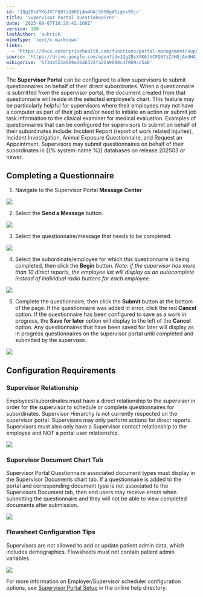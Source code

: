 ```yaml
---
id: '1QgZBsXYK6JVCFQ87zZ4HDjAm4HAj505DgW1ighx9Xjc'
title: 'Supervisor Portal Questionnaires'
date: '2025-08-07T18:28:42.108Z'
version: 100
lastAuthor: 'auhrick'
mimeType: 'text/x-markdown'
links:
  - 'https://docs.enterprisehealth.com/functions/portal-management/supervisor-portal-setup/'
source: 'https://drive.google.com/open?id=1QgZBsXYK6JVCFQ87zZ4HDjAm4HAj505DgW1ighx9Xjc'
wikigdrive: '6734a553a9b9ad6d6322fa22a9088c47069cc5a0'
---
```

The **Supervisor Portal** can be configured to allow supervisors to submit questionnaires on behalf of their direct subordinates. When a questionnaire is submitted from the supervisor portal, the document created from that questionnaire will reside in the selected employee's chart. This feature may be particularly helpful for supervisors where their employees may not have a computer as part of their job and/or need to initiate an action or submit job task information to the clinical examiner for medical evaluation. Examples of questionnaires that can be configured for supervisors to submit on behalf of their subordinates include: Incident Report (report of work related injuries), Incident Investigation, Animal Exposure Questionnaire, and Request an Appointment. Supervisors may submit questionnaires on behalf of their subordinates in {{% system-name %}} databases on release 202503 or newer.

## Completing a Questionnaire

1. Navigate to the Supervisor Portal <strong>Message Center</strong>

![](../supervisor-portal-questionnaires.assets/237baffc363cecd4559e53df051b0600.png)

2. Select the <strong>Send a Message</strong> button.

![](../supervisor-portal-questionnaires.assets/7db8b1a96695de21da85f089d0a95182.png)

3. Select the questionnaire/message that needs to be completed.

![](../supervisor-portal-questionnaires.assets/f8bc2c0fef74161b1142eb2f3db85724.png)

4. Select the subordinate/employee for which this questionnaire is being completed, then click the <strong>Begin</strong> button. <em>Note: if the supervisor has more than 10 direct reports, the employee list will display as an autocomplete instead of individual radio buttons for each employee</em>.

![](../supervisor-portal-questionnaires.assets/b5e5779a48b0c810e66a98100731dd75.png)

5. Complete the questionnaire, then click the <strong>Submit</strong> button at the bottom of the page. If the questionnaire was added in error, click the red <strong>Cancel</strong> option. If the questionnaire has been configured to save as a work in progress, the <strong>Save for later</strong> option will display to the left of the <strong>Cancel</strong> option. Any questionnaires that have been saved for later will display as in progress questionnaires on the supervisor portal until completed and submitted by the supervisor.

![](../supervisor-portal-questionnaires.assets/1e0070b4ec4b969d07f3882d50fdb479.png)

## Configuration Requirements

### Supervisor Relationship

Employees/subordinates must have a direct relationship to the supervisor in order for the supervisor to schedule or complete questionnaires for subordinates. Supervisor Hierarchy is not currently respected on the supervisor portal. Supervisors may only perform actions for direct reports. Supervisors must also only have a Supervisor contact relationship to the employee and NOT a portal user relationship.

![](../supervisor-portal-questionnaires.assets/2220119649ac41c125e2f650d168e468.png)

### Supervisor Document Chart Tab

Supervisor Portal Questionnaire associated document types must display in the Supervisor Documents chart tab. If a questionnaire is added to the portal and corresponding document type is not associated to the Supervisors Document tab, then end users may receive errors when submitting the questionnaire and they will not be able to view completed documents after submission.

![](../supervisor-portal-questionnaires.assets/e9fc1130716d43aac6c4de7825c6c86e.png)

### Flowsheet Configuration Tips

Supervisors are not allowed to add or update patient admin data, which includes demographics. Flowsheets must not contain patient admin variables.

![](../supervisor-portal-questionnaires.assets/5409e698bbc631dda6ff75a8b39002c1.png)

For more information on Employer/Supervisor scheduler configuration options, see [Supervisor Portal Setup](https://docs.enterprisehealth.com/functions/portal-management/supervisor-portal-setup/) in the online help directory.
